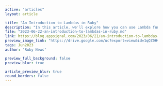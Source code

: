 ```yaml
---
active: "articles"
layout: article

title: "An Introduction to Lambdas in Ruby"
description: "In this article, we'll explore how you can use Lambda functions in Ruby to simplify your code and make it more powerful."
file: "2023-06-22-an-introduction-to-lambdas-in-ruby.md"
link: https://blog.appsignal.com/2023/06/21/an-introduction-to-lambdas-in-ruby.html
preview_image_link: "https://drive.google.com/uc?export=view&id=1qQZ0HvdezpeUsbOINQ74Noai5fXlJ0e_"
tags: Jun2023
author: 'Ruby News'

preview_full_background: false
preview_blur: true

article_preview_blur: true
round_borders: false
---
```

